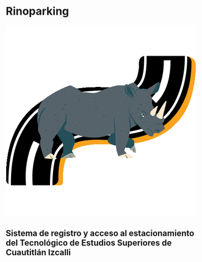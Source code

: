 # Rinoparking
![Logo de Rinoparking](assets/images/rinoparking-logo.png)
## Sistema de registro y acceso al estacionamiento del Tecnológico de Estudios Superiores de Cuautitlán Izcalli